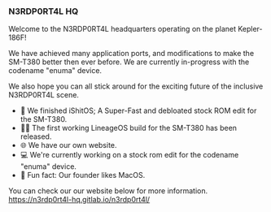 ### N3RDP0RT4L HQ

Welcome to the N3RDP0RT4L headquarters operating on the planet Kepler-186F!

We have achieved many application ports, and modifications to make the SM-T380 better then ever before. We are currently in-progress with the codename "enuma" device.

We also hope you can all stick around for the exciting future of the inclusive N3RDP0RT4L scene.

- 📱 We finished iShitOS; A Super-Fast and debloated stock ROM edit for the SM-T380.
- 🧑‍💻 The first working LineageOS build for the SM-T380 has been released.
- 🌐 We have our own website.
- 💻 We're currently working on a stock rom edit for the codename "enuma" device.
- 🍎 Fun fact: Our founder likes MacOS.

You can check our our website below for more information.
https://n3rdp0rt4l-hq.gitlab.io/n3rdp0rt4l/
